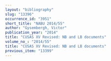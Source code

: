 ```yaml
---
layout: "bibliography"
slug: "13396"
occurrence_id: "3951"
short_title: "NABU 2014/55"
author: "Gysembergh, Victor"
publication_year: "2014"
title: "CUSAS XV Revised: NB and LB documents"
volume_no_: "2014/55"
title: "CUSAS XV Revised: NB and LB documents"
previous_item: "13399"
---
```

